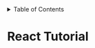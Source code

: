 <!-- START doctoc generated TOC please keep comment here to allow auto update -->
<!-- DON'T EDIT THIS SECTION, INSTEAD RE-RUN doctoc TO UPDATE -->
<details>
<summary>Table of Contents</summary>

- [React Tutorial](#react-tutorial)

</details>
<!-- END doctoc generated TOC please keep comment here to allow auto update -->

# React Tutorial
